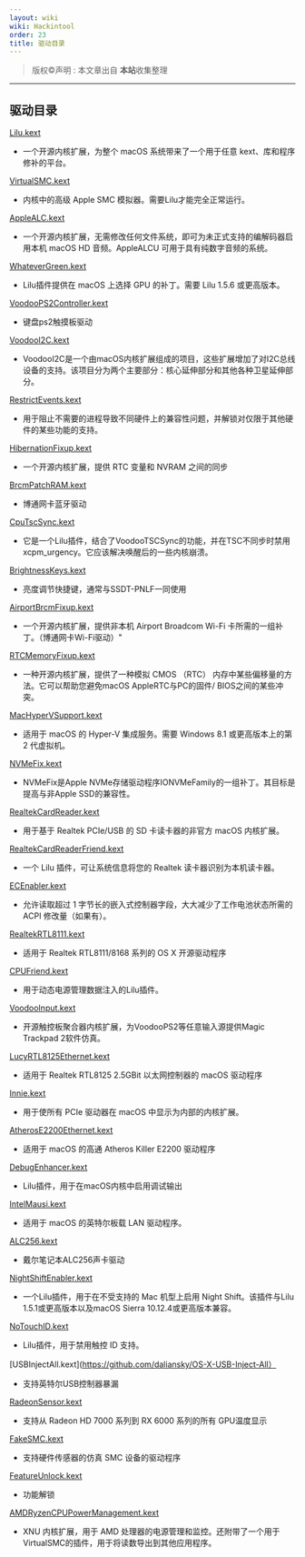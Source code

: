 ```yaml
---
layout: wiki
wiki: Hackintool
order: 23
title: 驱动目录
---
```



> 版权©️声明 : 本文章出自 **本站**收集整理

------------
## 驱动目录

[Lilu.kext](https://github.com/acidanthera/Lilu)

  - 一个开源内核扩展，为整个 macOS 系统带来了一个用于任意 kext、库和程序修补的平台。

[VirtualSMC.kext](https://github.com/acidanthera/VirtualSMC)
  - 内核中的高级 Apple SMC 模拟器。需要Lilu才能完全正常运行。

[AppleALC.kext](https://github.com/acidanthera/AppleALC)
  - 一个开源内核扩展，无需修改任何文件系统，即可为未正式支持的编解码器启用本机 macOS HD 音频。AppleALCU 可用于具有纯数字音频的系统。

[WhateverGreen.kext](https://github.com/acidanthera/WhateverGreen)
  - Lilu插件提供在 macOS 上选择 GPU 的补丁。需要 Lilu 1.5.6 或更高版本。

[VoodooPS2Controller.kext](https://github.com/acidanthera/VoodooPS2)
  - 键盘ps2触摸板驱动

[VoodooI2C.kext](https://github.com/VoodooI2C/VoodooI2C)
  - VoodooI2C是一个由macOS内核扩展组成的项目，这些扩展增加了对I2C总线设备的支持。该项目分为两个主要部分：核心延伸部分和其他各种卫星延伸部分。

[RestrictEvents.kext](https://github.com/acidanthera/RestrictEvents)
  - 用于阻止不需要的进程导致不同硬件上的兼容性问题，并解锁对仅限于其他硬件的某些功能的支持。

[HibernationFixup.kext](https://github.com/acidanthera/HibernationFixup)
  - 一个开源内核扩展，提供 RTC 变量和 NVRAM 之间的同步

[BrcmPatchRAM.kext](https://github.com/acidanthera/BrcmPatchRAM)
  - 博通网卡蓝牙驱动

[CpuTscSync.kext](https://github.com/acidanthera/CpuTscSync)
  - 它是一个Lilu插件，结合了VoodooTSCSync的功能，并在TSC不同步时禁用xcpm_urgency。它应该解决唤醒后的一些内核崩溃。

[BrightnessKeys.kext](https://github.com/acidanthera/BrightnessKeys)
  - 亮度调节快捷键，通常与SSDT-PNLF一同使用

[AirportBrcmFixup.kext](https://github.com/acidanthera/AirportBrcmFixup)
  - 一个开源内核扩展，提供非本机 Airport Broadcom Wi-Fi 卡所需的一组补丁。（博通网卡Wi-Fi驱动）"

[RTCMemoryFixup.kext](https://github.com/acidanthera/RTCMemoryFixup)

  - 一种开源内核扩展，提供了一种模拟 CMOS （RTC） 内存中某些偏移量的方法。它可以帮助您避免macOS AppleRTC与PC的固件/ BIOS之间的某些冲突。

[MacHyperVSupport.kext](https://github.com/acidanthera/MacHyperVSupport)
  - 适用于 macOS 的 Hyper-V 集成服务。需要 Windows 8.1 或更高版本上的第 2 代虚拟机。

[NVMeFix.kext](https://github.com/acidanthera/NVMeFix)
  - NVMeFix是Apple NVMe存储驱动程序IONVMeFamily的一组补丁。其目标是提高与非Apple SSD的兼容性。

[RealtekCardReader.kext](https://github.com/0xFireWolf/RealtekCardReader)
  - 用于基于 Realtek PCIe/USB 的 SD 卡读卡器的非官方 macOS 内核扩展。

[RealtekCardReaderFriend.kext](https://github.com/0xFireWolf/RealtekCardReaderFriend)
  - 一个 Lilu 插件，可让系统信息将您的 Realtek 读卡器识别为本机读卡器。

[ECEnabler.kext](https://github.com/1Revenger1/ECEnabler)
  - 允许读取超过 1 字节长的嵌入式控制器字段，大大减少了工作电池状态所需的 ACPI 修改量（如果有）。

[RealtekRTL8111.kext](https://github.com/Mieze/RTL8111_driver_for_OS_X)
  - 适用于 Realtek RTL8111/8168 系列的 OS X 开源驱动程序

[CPUFriend.kext](https://github.com/acidanthera/CPUFriend)
  - 用于动态电源管理数据注入的Lilu插件。

[VoodooInput.kext](https://github.com/acidanthera/VoodooInput)
  - 开源触控板聚合器内核扩展，为VoodooPS2等任意输入源提供Magic Trackpad 2软件仿真。

[LucyRTL8125Ethernet.kext](https://github.com/Mieze/LucyRTL8125Ethernet)
  - 适用于 Realtek RTL8125 2.5GBit 以太网控制器的 macOS 驱动程序

[Innie.kext](https://github.com/cdf/Innie)
  - 用于使所有 PCIe 驱动器在 macOS 中显示为内部的内核扩展。

[AtherosE2200Ethernet.kext](https://github.com/Mieze/AtherosE2200Ethernet)
  - 适用于 macOS 的高通 Atheros Killer E2200 驱动程序

[DebugEnhancer.kext](https://github.com/acidanthera/DebugEnhancer)
  - Lilu插件，用于在macOS内核中启用调试输出

[IntelMausi.kext](https://github.com/acidanthera/IntelMausi)
  - 适用于 macOS 的英特尔板载 LAN 驱动程序。

[ALC256.kext](https://github.com/ic005k/ALC256)
  - 戴尔笔记本ALC256声卡驱动

[NightShiftEnabler.kext](https://github.com/cdf/NightShiftEnabler)
  - 一个Lilu插件，用于在不受支持的 Mac 机型上启用 Night Shift。该插件与Lilu 1.5.1或更高版本以及macOS Sierra 10.12.4或更高版本兼容。

[NoTouchID.kext](https://github.com/al3xtjames/NoTouchID)
  - Lilu插件，用于禁用触控 ID 支持。

[USBInjectAll.kext](https://github.com/daliansky/OS-X-USB-Inject-All）

  - 支持英特尔USB控制器暴漏

[RadeonSensor.kext](https://github.com/aluveitie/RadeonSensor)

  - 支持从 Radeon HD 7000 系列到 RX 6000 系列的所有 GPU温度显示

[FakeSMC.kext](https://github.com/CloverHackyColor/FakeSMC3_with_plugins)

  - 支持硬件传感器的仿真 SMC 设备的驱动程序

[FeatureUnlock.kext](https://github.com/acidanthera/FeatureUnlock)

  - 功能解锁

[AMDRyzenCPUPowerManagement.kext](https://github.com/trulyspinach/SMCAMDProcessor)
  - XNU 内核扩展，用于 AMD 处理器的电源管理和监控。还附带了一个用于VirtualSMC的插件，用于将读数导出到其他应用程序。
